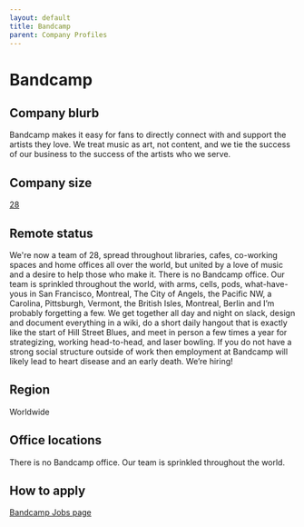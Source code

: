 ```yaml
---
layout: default
title: Bandcamp
parent: Company Profiles
---
```


# Bandcamp

## Company blurb

Bandcamp makes it easy for fans to directly connect with and support the artists they love. We treat music as art, not content, and we tie the success of our business to the success of the artists who we serve.

## Company size

[28](https://bandcamp.com/about)

## Remote status

We're now a team of 28, spread throughout libraries, cafes, co-working spaces and home offices all over the world, but united by a love of music and a desire to help those who make it.
There is no Bandcamp office. Our team is sprinkled throughout the world, with arms, cells, pods, what-have-yous in San Francisco, Montreal, The City of Angels, the Pacific NW, a Carolina, Pittsburgh, Vermont, the British Isles, Montreal, Berlin and I’m probably forgetting a few. We get together all day and night on slack, design and document everything in a wiki, do a short daily hangout that is exactly like the start of Hill Street Blues, and meet in person a few times a year for strategizing, working head-to-head, and laser bowling. If you do not have a strong social structure outside of work then employment at Bandcamp will likely lead to heart disease and an early death. We’re hiring!

## Region

Worldwide

## Office locations

There is no Bandcamp office. Our team is sprinkled throughout the world.

## How to apply

[Bandcamp Jobs page](https://bandcamp.com/jobs)
